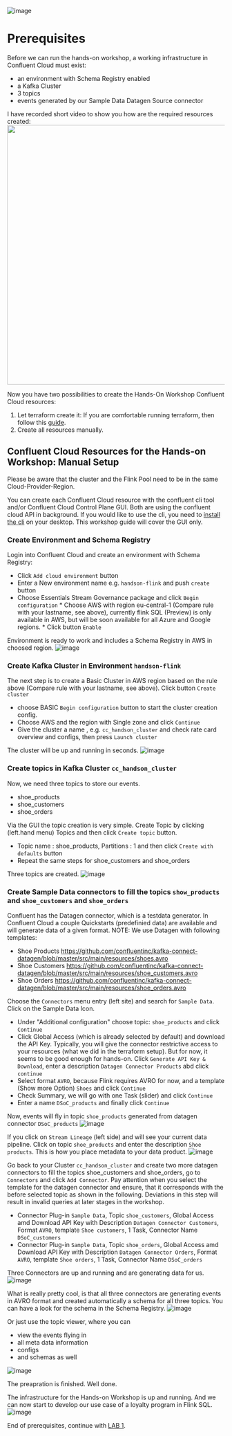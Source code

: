 ![image](terraform/img/confluent-logo-300-2.png)
# Prerequisites
Before we can run the hands-on workshop, a working infrastructure in Confluent Cloud must exist:
- an environment with Schema Registry enabled
- a Kafka Cluster
- 3 topics
- events generated by our Sample Data Datagen Source connector

I have recorded short video to show you how are the required resources created:
[<img width="600px" src="terraform/img/prereq_video.png">](https://confluent.zoom.us/rec/share/UnZgprUTrQdk5BJMCpEBSa7US0oGXW-R0IOlznRhANPbbHN6Ea16ljvlGpH1t8lc.nG0ynr0vmWwq0xfN)

Now you have two possibilities to create the Hands-On Workshop Confluent Cloud resources:
1. Let terraform create it: If you are comfortable running terraform, then follow this [guide](terraform/README.md).
2. Create all resources manually.

## Confluent Cloud Resources for the Hands-on Workshop: Manual Setup

Please be aware that the cluster and the Flink Pool need to be in the same Cloud-Provider-Region.

You can create each Confluent Cloud resource with the confluent cli tool and/or Confluent Cloud Control Plane GUI.
Both are using the confluent cloud API in background.
If you would like to use the cli, you need to [install the cli](https://docs.confluent.io/confluent-cli/current/install.html) on your desktop. This workshop guide will cover the GUI only.

### Create Environment and Schema Registry
Login into Confluent Cloud and create an environment with Schema Registry:
* Click `Add cloud environment`  button
* Enter a New environment name e.g. `handson-flink` and push `create` button
* Choose Essentials Stream Governance package and click `Begin configuration`
        * Choose AWS with region eu-central-1 (Compare rule with your lastname, see above), currently flink SQL (Preview) is only available in AWS, but will be soon available for all Azure and Google regions.
        * Click button `Enable`

Environment is ready to work and includes a Schema Registry in AWS in choosed region.
![image](terraform/img/environment.png)

### Create Kafka Cluster in Environment `handson-flink`

The next step is to create a Basic Cluster in AWS region based on the rule above (Compare rule with your lastname, see above).
Click button `Create cluster` 
* choose BASIC `Begin configuration` button to start the cluster creation config.
* Choose AWS and the region with Single zone and click `Continue`
* Give the cluster a name , e.g. `cc_handson_cluster` and check rate card overview and configs, then press `Launch cluster` 

The cluster will be up and running in seconds.
![image](terraform/img/cluster.png)

### Create topics in Kafka Cluster `cc_handson_cluster`
Now, we need three topics to store our events.
* shoe_products
* shoe_customers
* shoe_orders

Via the GUI the topic creation is very simple.
Create Topic by clicking (left.hand menu) Topics and then click `Create topic` button.
* Topic name : shoe_products, Partitions : 1 and then click `Create with defaults` button
* Repeat the same steps for shoe_customers and shoe_orders 

Three topics are created.
![image](terraform/img/topics.png)

### Create Sample Data connectors to fill the topics `show_products` and `shoe_customers` and `shoe_orders`
Confluent has the Datagen connector, which is a testdata generator. In Confluent Cloud a couple Quickstarts (predefinied data) are available and will generate data of a given format.
NOTE: We use Datagen with following templates:
* Shoe Products https://github.com/confluentinc/kafka-connect-datagen/blob/master/src/main/resources/shoes.avro
* Shoe Customers https://github.com/confluentinc/kafka-connect-datagen/blob/master/src/main/resources/shoe_customers.avro
* Shoe Orders https://github.com/confluentinc/kafka-connect-datagen/blob/master/src/main/resources/shoe_orders.avro

Choose the `Connectors` menu entry (left site) and search for `Sample Data`. Click on the Sample Data Icon.
* Under "Additional configuration" choose topic: `shoe_products` and click `Continue`
* Click Global Access (which is already selected by default) and download the API Key. Typically, you will give the connector restrictive access to your resources (what we did in the terraform setup). But for now, it seems to be good enough for hands-on. Click `Generate API Key & Download`, enter a description `Datagen Connector Products` abd click `continue`
* Select format `AVRO`, because Flink requires AVRO for now, and a template (Show more Option) `Shoes` and  click `Continue`
* Check Summary, we will go with one Task (slider) and click `Continue`
* Enter a name `DSoC_products` and finally click `Continue` 

Now, events will fly in topic `shoe_products` generated from datagen connector `DSoC_products`
![image](terraform/img/shoe_products.png)

If you click on `Stream Lineage` (left side) and will see your current data pipeline. Click on topic `shoe_products` and enter the description `Shoe products`. This is how you place metadata to your data product.
![image](terraform/img/streamlineage.png)

Go back to your Cluster `cc_handson_cluster` and create two more datagen connectors to fill the topics shoe_customers and shoe_orders, go to `Connectors` and click `Add Connector`. Pay attention when you select the template for the datagen connector and ensure, that it corresponds with the before selected topic as shown in the following. Deviations in this step will result in invalid queries at later stages in the workshop.
* Connector Plug-in `Sample Data`, Topic `shoe_customers`, Global Access amd Download API Key with Description `Datagen Connector Customers`, Format `AVRO`, template `Shoe customers`, 1 Task, Connector Name `DSoC_customers` 
* Connector Plug-in `Sample Data`, Topic `shoe_orders`, Global Access amd Download API Key with Description `Datagen Connector Orders`, Format `AVRO`, template `Shoe orders`, 1 Task, Connector Name `DSoC_orders` 

Three Connectors are up and running and are generating data for us.
![image](terraform/img/connectors.png)

What is really pretty cool, is that all three connectors are generating events in AVRO format and created automatically a schema for all three topics.
You can have a look for the schema in the Schema Registry.
![image](terraform/img/schema_show_products.png)

Or just use the topic viewer, where you can
- view the events flying in
- all meta data information
- configs
- and schemas as well

![image](terraform/img/topicviewer_schema_show_products.png)

The preapration is finished. Well done.

The infrastructure for the Hands-on Workshop is up and running. And we can now start to develop our use case of a loyalty program in Flink SQL.
![image](terraform/img/terraform_deployment.png)

End of prerequisites, continue with [LAB 1](lab1.md).
